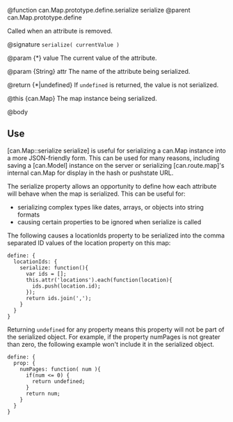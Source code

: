 @function can.Map.prototype.define.serialize serialize
@parent can.Map.prototype.define

Called when an attribute is removed.

@signature `serialize( currentValue )`

@param {*} value The current value of the attribute. 

@param {String} attr The name of the attribute being serialized.

@return {*|undefined} If `undefined` is returned, the value is not serialized.

@this {can.Map} The map instance being serialized.

@body 

## Use

[can.Map::serialize serialize] is useful for serializing a can.Map instance into 
a more JSON-friendly form.  This can be used for many reasons, including saving a 
[can.Model] instance on the server or serializing [can.route.map]'s internal 
can.Map for display in the hash or pushstate URL.

The serialize property allows an opportunity to define how 
each attribute will behave when the map is serialized.  This can be useful for:

- serializing complex types like dates, arrays, or objects into string formats
- causing certain properties to be ignored when serialize is called

The following causes a locationIds property to be serialized into 
the comma separated ID values of the location property on this map:

    define: {
      locationIds: {
        serialize: function(){
		  var ids = [];
		  this.attr('locations').each(function(location){
		    ids.push(location.id);
		  });
		  return ids.join(',');
        }
      }
    }

Returning `undefined` for any property means this property will not be part of the serialized 
object.  For example, if the property numPages is not greater than zero, the following example 
won't include it in the serialized object.

    define: {
      prop: {
        numPages: function( num ){
          if(num <= 0) {
          	return undefined;
          }
          return num;
        }
      }
    }
